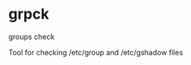 # grpck

<p class="callout info">groups check</p>

Tool for checking /etc/group and /etc/gshadow files